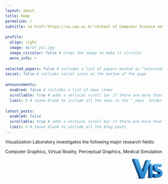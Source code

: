 ```yaml
---
layout: about
title: home
permalink: /
subtitle: <a href="https://sw.cau.ac.kr">School of Computer Science and Engineering</a>, <a href="https://www.cau.ac.kr">Chung-Ang University</a>

profile:
  align: right
  image: #prof_pic.jpg
  image_circular: false # crops the image to make it circular
  more_info: >

selected_papers: false # includes a list of papers marked as "selected={true}"
social: false # includes social icons at the bottom of the page

announcements:
  enabled: false # includes a list of news items
  scrollable: true # adds a vertical scroll bar if there are more than 3 news items
  limit: 5 # leave blank to include all the news in the `_news` folder

latest_posts:
  enabled: false
  scrollable: true # adds a vertical scroll bar if there are more than 3 new posts items
  limit: 3 # leave blank to include all the blog posts
---
```

Visualization Laboratory investigates the following major research fields:<br>

Computer Graphics, Virtual Reality, Perceptual Graphics, Medical Simulation<br>


<img width="100" style="float:right;" src="/assets/img/vislogo3D_2025.png">
